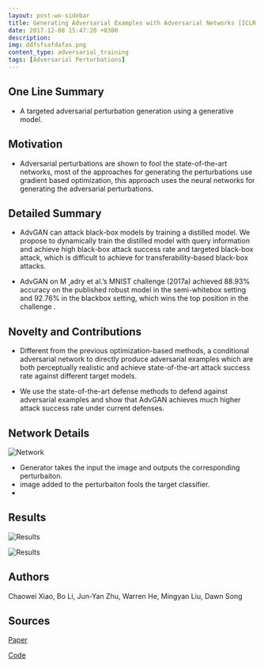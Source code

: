 ```yaml
---
layout: post-wo-sidebar
title: Generating Adversarial Examples with Adversarial Networks [ICLR 18 Under Review]
date: 2017-12-08 15:47:20 +0300
description: 
img: ddfsfsafdafas.png
content_type: adversarial_training
tags: [Adversarial Perturbations]
---
```



## One Line Summary
* A targeted adversarial perturbation generation using a generative model.

## Motivation
* Adversarial perturbations are shown to fool the state-of-the-art networks, most of the approaches for generating the perturbations use gradient based optimization, this approach uses the neural networks for generating the adversarial perturbations. 

## Detailed Summary
* AdvGAN can attack black-box models by training a distilled model. We propose to dynamically train the distilled model with query information and achieve high
black-box attack success rate and targeted black-box attack, which is difficult to achieve for transferability-based black-box attacks.

* AdvGAN on M ˛adry et al.’s MNIST challenge (2017a) achieved 88.93% accuracy on the published robust model in the semi-whitebox setting and 92.76% in the blackbox
setting, which wins the top position in the challenge .


## Novelty and Contributions
* Different from the previous optimization-based methods,  a conditional adversarial network to directly produce adversarial examples which are both perceptually realistic and achieve state-of-the-art attack success rate against different target models.

* We use the state-of-the-art defense methods to defend against adversarial examples and show that AdvGAN achieves much higher attack success rate under current defenses.

## Network Details

![Network]({{site.baseurl}}/assets/img/ddfsfsafdafas.png)
* Generator takes the input the image and outputs the corresponding perturbaiton.
* image added to the perturbaiton fools the target classifier.
*  
## Results
![Results]({{site.baseurl}}/assets/img/dsafdsadsadfsaf.png)


![Results]({{site.baseurl}}/assets/img/afddsafdsafds.png)

## Authors
Chaowei Xiao, Bo Li, Jun-Yan Zhu, Warren He, Mingyan Liu, Dawn Song

## Sources
[Paper](https://arxiv.org/abs/1801.02610)

[Code](https://github.com/fxia22/advGAN)
